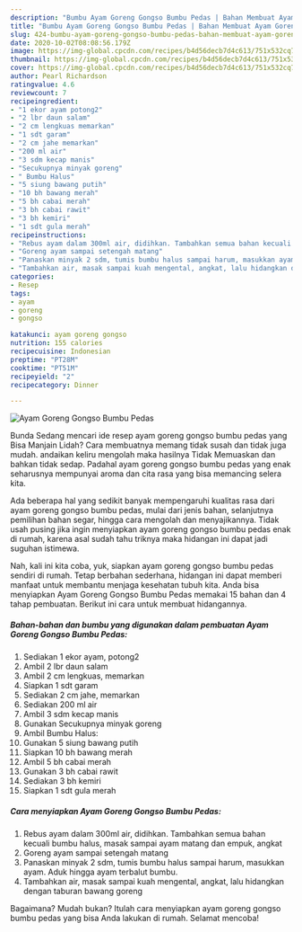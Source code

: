 ```yaml
---
description: "Bumbu Ayam Goreng Gongso Bumbu Pedas | Bahan Membuat Ayam Goreng Gongso Bumbu Pedas Yang Sempurna"
title: "Bumbu Ayam Goreng Gongso Bumbu Pedas | Bahan Membuat Ayam Goreng Gongso Bumbu Pedas Yang Sempurna"
slug: 424-bumbu-ayam-goreng-gongso-bumbu-pedas-bahan-membuat-ayam-goreng-gongso-bumbu-pedas-yang-sempurna
date: 2020-10-02T08:08:56.179Z
image: https://img-global.cpcdn.com/recipes/b4d56decb7d4c613/751x532cq70/ayam-goreng-gongso-bumbu-pedas-foto-resep-utama.jpg
thumbnail: https://img-global.cpcdn.com/recipes/b4d56decb7d4c613/751x532cq70/ayam-goreng-gongso-bumbu-pedas-foto-resep-utama.jpg
cover: https://img-global.cpcdn.com/recipes/b4d56decb7d4c613/751x532cq70/ayam-goreng-gongso-bumbu-pedas-foto-resep-utama.jpg
author: Pearl Richardson
ratingvalue: 4.6
reviewcount: 7
recipeingredient:
- "1 ekor ayam potong2"
- "2 lbr daun salam"
- "2 cm lengkuas memarkan"
- "1 sdt garam"
- "2 cm jahe memarkan"
- "200 ml air"
- "3 sdm kecap manis"
- "Secukupnya minyak goreng"
- " Bumbu Halus"
- "5 siung bawang putih"
- "10 bh bawang merah"
- "5 bh cabai merah"
- "3 bh cabai rawit"
- "3 bh kemiri"
- "1 sdt gula merah"
recipeinstructions:
- "Rebus ayam dalam 300ml air, didihkan. Tambahkan semua bahan kecuali bumbu halus, masak sampai ayam matang dan empuk, angkat"
- "Goreng ayam sampai setengah matang"
- "Panaskan minyak 2 sdm, tumis bumbu halus sampai harum, masukkan ayam. Aduk hingga ayam terbalut bumbu."
- "Tambahkan air, masak sampai kuah mengental, angkat, lalu hidangkan dengan taburan bawang goreng"
categories:
- Resep
tags:
- ayam
- goreng
- gongso

katakunci: ayam goreng gongso 
nutrition: 155 calories
recipecuisine: Indonesian
preptime: "PT28M"
cooktime: "PT51M"
recipeyield: "2"
recipecategory: Dinner

---
```



![Ayam Goreng Gongso Bumbu Pedas](https://img-global.cpcdn.com/recipes/b4d56decb7d4c613/751x532cq70/ayam-goreng-gongso-bumbu-pedas-foto-resep-utama.jpg)

Bunda Sedang mencari ide resep ayam goreng gongso bumbu pedas yang Bisa Manjain Lidah? Cara membuatnya memang tidak susah dan tidak juga mudah. andaikan keliru mengolah maka hasilnya Tidak Memuaskan dan bahkan tidak sedap. Padahal ayam goreng gongso bumbu pedas yang enak seharusnya mempunyai aroma dan cita rasa yang bisa memancing selera kita.

Ada beberapa hal yang sedikit banyak mempengaruhi kualitas rasa dari ayam goreng gongso bumbu pedas, mulai dari jenis bahan, selanjutnya pemilihan bahan segar, hingga cara mengolah dan menyajikannya. Tidak usah pusing jika ingin menyiapkan ayam goreng gongso bumbu pedas enak di rumah, karena asal sudah tahu triknya maka hidangan ini dapat jadi suguhan istimewa.




Nah, kali ini kita coba, yuk, siapkan ayam goreng gongso bumbu pedas sendiri di rumah. Tetap berbahan sederhana, hidangan ini dapat memberi manfaat untuk membantu menjaga kesehatan tubuh kita. Anda bisa menyiapkan Ayam Goreng Gongso Bumbu Pedas memakai 15 bahan dan 4 tahap pembuatan. Berikut ini cara untuk membuat hidangannya.

<!--inarticleads1-->

##### Bahan-bahan dan bumbu yang digunakan dalam pembuatan Ayam Goreng Gongso Bumbu Pedas:

1. Sediakan 1 ekor ayam, potong2
1. Ambil 2 lbr daun salam
1. Ambil 2 cm lengkuas, memarkan
1. Siapkan 1 sdt garam
1. Sediakan 2 cm jahe, memarkan
1. Sediakan 200 ml air
1. Ambil 3 sdm kecap manis
1. Gunakan Secukupnya minyak goreng
1. Ambil  Bumbu Halus:
1. Gunakan 5 siung bawang putih
1. Siapkan 10 bh bawang merah
1. Ambil 5 bh cabai merah
1. Gunakan 3 bh cabai rawit
1. Sediakan 3 bh kemiri
1. Siapkan 1 sdt gula merah




<!--inarticleads2-->

##### Cara menyiapkan Ayam Goreng Gongso Bumbu Pedas:

1. Rebus ayam dalam 300ml air, didihkan. Tambahkan semua bahan kecuali bumbu halus, masak sampai ayam matang dan empuk, angkat
1. Goreng ayam sampai setengah matang
1. Panaskan minyak 2 sdm, tumis bumbu halus sampai harum, masukkan ayam. Aduk hingga ayam terbalut bumbu.
1. Tambahkan air, masak sampai kuah mengental, angkat, lalu hidangkan dengan taburan bawang goreng




Bagaimana? Mudah bukan? Itulah cara menyiapkan ayam goreng gongso bumbu pedas yang bisa Anda lakukan di rumah. Selamat mencoba!
